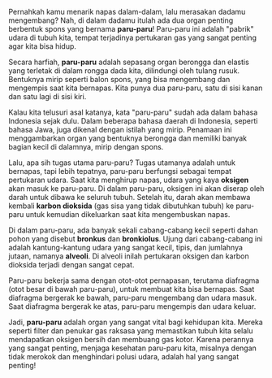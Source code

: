 Pernahkah kamu menarik napas dalam-dalam, lalu merasakan dadamu mengembang? Nah, di dalam dadamu itulah ada dua organ penting berbentuk spons yang bernama **paru-paru**! Paru-paru ini adalah "pabrik" udara di tubuh kita, tempat terjadinya pertukaran gas yang sangat penting agar kita bisa hidup.

Secara harfiah, **paru-paru** adalah sepasang organ berongga dan elastis yang terletak di dalam rongga dada kita, dilindungi oleh tulang rusuk. Bentuknya mirip seperti balon spons, yang bisa mengembang dan mengempis saat kita bernapas. Kita punya dua paru-paru, satu di sisi kanan dan satu lagi di sisi kiri.

Kalau kita telusuri asal katanya, kata "paru-paru" sudah ada dalam bahasa Indonesia sejak dulu. Dalam beberapa bahasa daerah di Indonesia, seperti bahasa Jawa, juga dikenal dengan istilah yang mirip. Penamaan ini menggambarkan organ yang bentuknya berongga dan memiliki banyak bagian kecil di dalamnya, mirip dengan spons.

Lalu, apa sih tugas utama paru-paru? Tugas utamanya adalah untuk bernapas, tapi lebih tepatnya, paru-paru berfungsi sebagai tempat pertukaran udara. Saat kita menghirup napas, udara yang kaya **oksigen** akan masuk ke paru-paru. Di dalam paru-paru, oksigen ini akan diserap oleh darah untuk dibawa ke seluruh tubuh. Setelah itu, darah akan membawa kembali **karbon dioksida** (gas sisa yang tidak dibutuhkan tubuh) ke paru-paru untuk kemudian dikeluarkan saat kita mengembuskan napas.

Di dalam paru-paru, ada banyak sekali cabang-cabang kecil seperti dahan pohon yang disebut **bronkus** dan **bronkiolus**. Ujung dari cabang-cabang ini adalah kantung-kantung udara yang sangat kecil, tipis, dan jumlahnya jutaan, namanya **alveoli**. Di alveoli inilah pertukaran oksigen dan karbon dioksida terjadi dengan sangat cepat.

Paru-paru bekerja sama dengan otot-otot pernapasan, terutama diafragma (otot besar di bawah paru-paru), untuk membuat kita bisa bernapas. Saat diafragma bergerak ke bawah, paru-paru mengembang dan udara masuk. Saat diafragma bergerak ke atas, paru-paru mengempis dan udara keluar.

Jadi, **paru-paru** adalah organ yang sangat vital bagi kehidupan kita. Mereka seperti filter dan penukar gas raksasa yang memastikan tubuh kita selalu mendapatkan oksigen bersih dan membuang gas kotor. Karena perannya yang sangat penting, menjaga kesehatan paru-paru kita, misalnya dengan tidak merokok dan menghindari polusi udara, adalah hal yang sangat penting!